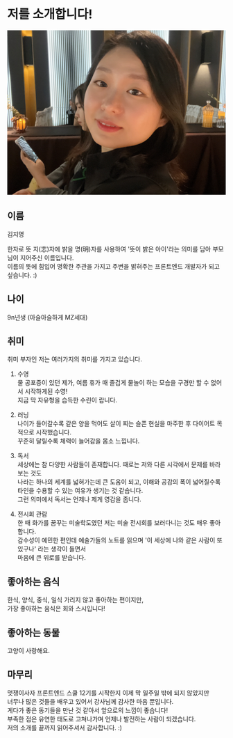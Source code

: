 # 저를 소개합니다!

![poster](./images/its-me-jimyeong.jpeg)

## 이름

김지명<br />

한자로 뜻 지(志)자에 밝을 명(明)자를 사용하여 '뜻이 밝은 아이'라는 의미를 담아 부모님이 지어주신 이름입니다.<br />
이름의 뜻에 힘입어 명확한 주관을 가지고 주변을 밝혀주는 프론트엔드 개발자가 되고 싶습니다. :)

## 나이

9n년생 (아슬아슬하게 MZ세대)

## 취미

취미 부자인 저는 여러가지의 취미를 가지고 있습니다.

1. 수영<br />
   물 공포증이 있던 제가, 여름 휴가 때 즐겁게 물놀이 하는 모습을 구경만 할 수 없어서 시작하게된 수영!<br /> 지금 막 자유형을 습득한 수린이 랍니다.

2. 러닝<br />
   나이가 들어갈수록 같은 양을 먹어도 살이 찌는 슬픈 현실을 마주한 후
   다이어트 목적으로 시작했습니다.<br /> 꾸준히 달릴수록 체력이 늘어감을 몸소 느낍니다.

3. 독서<br />
   세상에는 참 다양한 사람들이 존재합니다. 때로는 저와 다른 시각에서 문제를 바라보는 것도<br /> 나라는 하나의 세계를 넓혀가는데 큰 도움이 되고, 이해와 공감의 폭이 넓어질수록 타인을 수용할 수 있는 여유가 생기는 것 같습니다.<br />
   그런 의미에서 독서는 언제나 제게 영감을 줍니다.

4. 전시회 관람<br />
   한 때 화가를 꿈꾸는 미술학도였던 저는 미술 전시회를 보러다니는 것도 매우 좋아합니다.<br />
   감수성이 예민한 편인데 예술가들의 노트를 읽으며 '이 세상에 나와 같은 사람이 또 있구나' 라는 생각이 들면서<br />마음에 큰 위로를 받습니다.

## 좋아하는 음식

한식, 양식, 중식, 일식 가리지 않고 좋아하는 편이지만,<br />
가장 좋아하는 음식은 회와 스시입니다!<br />

## 좋아하는 동물

고양이 사랑해요.

## 마무리

멋쟁이사자 프론트엔드 스쿨 12기를 시작한지 이제 막 일주일 밖에 되지 않았지만<br/>
너무나 많은 것들을 배우고 있어서 강사님께 감사한 마음 뿐입니다.<br/>
게다가 좋은 동기들을 만난 것 같아서 앞으로의 느낌이 좋습니다!<br/>
부족한 점은 유연한 태도로 고쳐나가며 언제나 발전하는 사람이 되겠습니다.<br/>
저의 소개를 끝까지 읽어주셔서 감사합니다. :)<br/>
